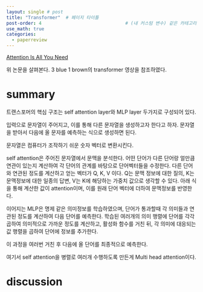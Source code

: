 ```yaml
---
layout: single # post
title: "Transformer"  # 페이지 타이틀
post-order: 4                               # (내 커스텀 변수) 같은 카테고리 내 정렬 순서
use_math: true
categories:
  - paperreview
---
```


[Attention Is All You Need][paperlink]

[paperlink]:https://arxiv.org/abs/1706.03762

위 논문을 살펴본다. 3 blue 1 brown의 transformer 영상을 참조하였다.

# summary

트랜스포머의 핵심 구조는 self attention layer와 MLP layer 두가지로 구성되어 있다.

입력으로 문자열이 주어지고, 이를 통해 다른 문자열을 생성하고자 한다고 하자. 문자열을 받아서 다음에 올 문자를 예측하는 식으로 생성하면 된다.

문자열은 컴퓨터가 조작하기 쉬운 숫자 벡터로 변환시킨다.

self attention은 주어진 문자열에서 문맥을 분석한다. 어떤 단어가 다른 단어랑 얼만큼 연관이 있는지 계산하여 각 단어의 관계를 바탕으로 단어벡터들을 수정한다. 
다른 단어와 연관된 정도를 계산하고 얻는 벡터가 Q, K, V 이다. Q는 문맥 정보에 대한 질의, K는 문맥정보에 대한 일종의 답변, V는 K에 해당하는 가중치 값으로 생각할 수 있다. 
아래 식을 통해 계산한 값이 attention이며, 이를 원래 단어 벡터에 더하여 문맥정보를 반영한다.

이어지는 MLP은 명제 같은 의미정보를 학습하였으며, 단어가 통과할때 각 의미들과 연관된 정도를 계산하여 다음 단어를 예측한다.
학습된 여러개의 의미 행렬에 단어를 각각 곱하여 의미적으로 가까운 정도를 계산하고, 활성화 함수를 거친 뒤, 각 의미에 대응되는 값 행렬을 곱하여 단어에 정보를 추가한다.

이 과정을 여러번 거친 후 다음에 올 단어를 최종적으로 예측한다.


여기서 self attention을 병렬로 여러개 수행하도록 만든게 Multi head attention이다.


# discussion




